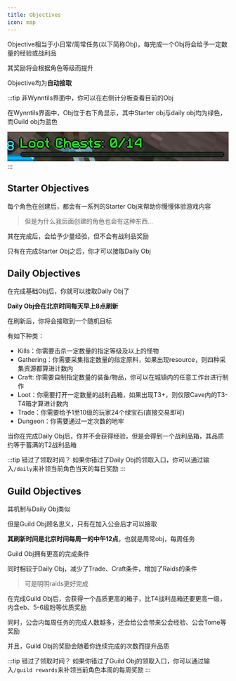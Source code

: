 ```yaml
---
title: Objectives
icon: map
---
```


Objective相当于小日常/周常任务(以下简称Obj)，每完成一个Obj将会给予一定数量的经验或战利品

其奖励将会根据角色等级而提升

Objective均为**自动接取**

:::tip
非Wynntils界面中，你可以在右侧计分板查看目前的Obj

在Wynntils界面中，Obj位于右下角显示，其中Starter obj与daily obj均为绿色，而Guild obj为蓝色

![](/assets/img/obj.jpg)
:::

## Starter Objectives

每个角色在创建后，都会有一系列的Starter Obj来帮助你慢慢体验游戏内容

>但是为什么我后面创建的角色也会有这种东西...

其在完成后，会给予少量经验，但不会有战利品奖励

只有在完成Starter Obj之后，你才可以接取Daily Obj

## Daily Objectives

在完成基础Obj后，你就可以接取Daily Obj了

**Daily Obj会在北京时间每天早上8点刷新**

在刷新后，你将会接取到一个随机目标

有如下种类：
+ Kills：你需要击杀一定数量的指定等级及以上的怪物
+ Gathering：你需要采集指定数量的指定原料，如果出现resource，则四种采集资源都算进计数内
+ Craft: 你需要自制指定数量的装备/物品，你可以在城镇内的任意工作台进行制作
+ Loot：你需要打开一定数量的战利品箱，如果出现T3+，则仅限Cave内的T3-T4箱才算进计数内
+ Trade：你需要给予1至10级的玩家24个绿宝石(直接交易即可)
+ Dungeon：你需要通过一定次数的地牢

当你在完成Daily Obj后，你并不会获得经验，但是会得到一个战利品箱，其品质约等于蓄满的T2战利品箱

:::tip 错过了领取时间？
如果你错过了Daily Obj的领取入口，你可以通过输入`/daily`来补领当前角色当天的每日奖励
:::

## Guild Objectives

其机制与Daily Obj类似

但是Guild Obj顾名思义，只有在加入公会后才可以接取

**其刷新时间是北京时间每周一的中午12点**，也就是周常obj，每周任务

Guild Obj拥有更高的完成条件

同时相较于Daily Obj，减少了Trade、Craft条件，增加了Raids的条件

>可是明明raids更好完成

在完成Guild Obj后，会获得一个品质更高的箱子，比T4战利品箱还要更高一级，内含eb、5-6级粉等优质奖励

同时，公会内每周任务的完成人数越多，还会给公会带来公会经验、公会Tome等奖励

并且，Guild Obj的奖励会随着你连续完成的次数而提升品质

:::tip 错过了领取时间？
如果你错过了Guild Obj的领取入口，你可以通过输入`/guild rewards`来补领当前角色本周的每周奖励
:::

